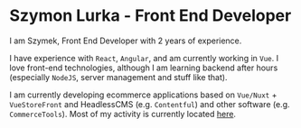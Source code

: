 # Szymon Lurka - Front End Developer

 I am Szymek, Front End Developer with 2 years of experience. 
 
 I have experience with `React`, `Angular`, and am currently working in `Vue`. I love front-end technologies, although I am learning backend after hours (especially `NodeJS`, server management and stuff like that).
 
 I am currently developing ecommerce applications based on `Vue/Nuxt` + `VueStoreFront` and HeadlessCMS (e.g. `Contentful`) and other software (e.g. `CommerceTools`).
Most of my activity is currently located [here](https://github.com/LurkaSzymon).
